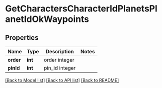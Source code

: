 # GetCharactersCharacterIdPlanetsPlanetIdOkWaypoints

## Properties
Name | Type | Description | Notes
------------ | ------------- | ------------- | -------------
**order** | **int** | order integer | 
**pinId** | **int** | pin_id integer | 

[[Back to Model list]](../README.md#documentation-for-models) [[Back to API list]](../README.md#documentation-for-api-endpoints) [[Back to README]](../README.md)


